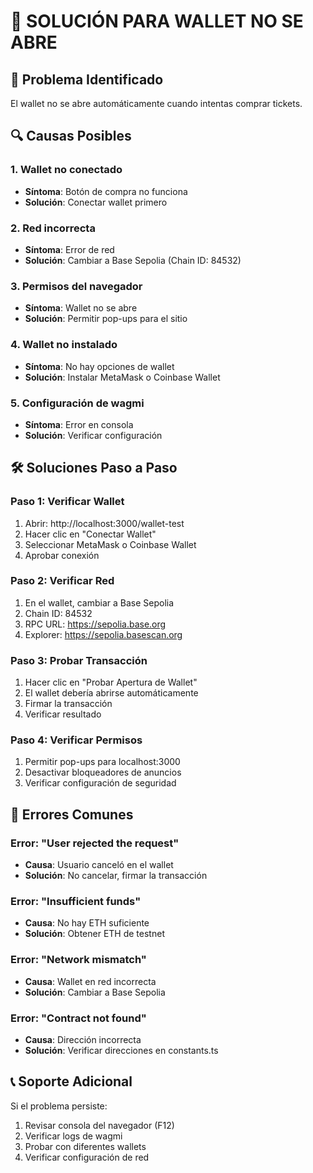 
# 🔧 SOLUCIÓN PARA WALLET NO SE ABRE

## 🎯 Problema Identificado
El wallet no se abre automáticamente cuando intentas comprar tickets.

## 🔍 Causas Posibles

### 1. Wallet no conectado
- **Síntoma**: Botón de compra no funciona
- **Solución**: Conectar wallet primero

### 2. Red incorrecta
- **Síntoma**: Error de red
- **Solución**: Cambiar a Base Sepolia (Chain ID: 84532)

### 3. Permisos del navegador
- **Síntoma**: Wallet no se abre
- **Solución**: Permitir pop-ups para el sitio

### 4. Wallet no instalado
- **Síntoma**: No hay opciones de wallet
- **Solución**: Instalar MetaMask o Coinbase Wallet

### 5. Configuración de wagmi
- **Síntoma**: Error en consola
- **Solución**: Verificar configuración

## 🛠️ Soluciones Paso a Paso

### Paso 1: Verificar Wallet
1. Abrir: http://localhost:3000/wallet-test
2. Hacer clic en "Conectar Wallet"
3. Seleccionar MetaMask o Coinbase Wallet
4. Aprobar conexión

### Paso 2: Verificar Red
1. En el wallet, cambiar a Base Sepolia
2. Chain ID: 84532
3. RPC URL: https://sepolia.base.org
4. Explorer: https://sepolia.basescan.org

### Paso 3: Probar Transacción
1. Hacer clic en "Probar Apertura de Wallet"
2. El wallet debería abrirse automáticamente
3. Firmar la transacción
4. Verificar resultado

### Paso 4: Verificar Permisos
1. Permitir pop-ups para localhost:3000
2. Desactivar bloqueadores de anuncios
3. Verificar configuración de seguridad

## 🚨 Errores Comunes

### Error: "User rejected the request"
- **Causa**: Usuario canceló en el wallet
- **Solución**: No cancelar, firmar la transacción

### Error: "Insufficient funds"
- **Causa**: No hay ETH suficiente
- **Solución**: Obtener ETH de testnet

### Error: "Network mismatch"
- **Causa**: Wallet en red incorrecta
- **Solución**: Cambiar a Base Sepolia

### Error: "Contract not found"
- **Causa**: Dirección incorrecta
- **Solución**: Verificar direcciones en constants.ts

## 📞 Soporte Adicional

Si el problema persiste:
1. Revisar consola del navegador (F12)
2. Verificar logs de wagmi
3. Probar con diferentes wallets
4. Verificar configuración de red
